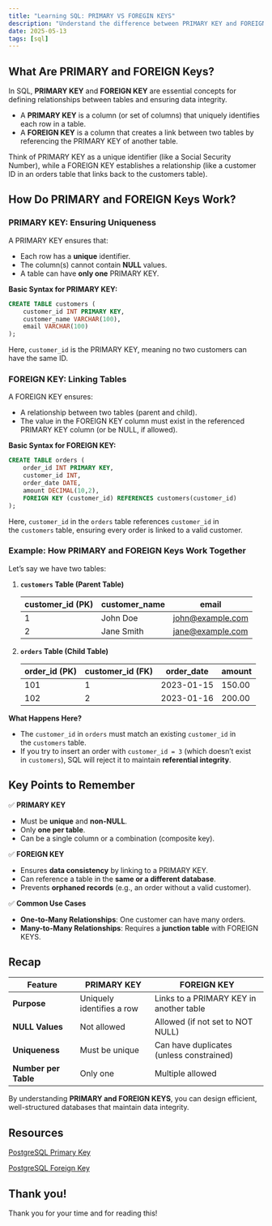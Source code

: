 ```yaml
---
title: "Learning SQL: PRIMARY VS FOREGIN KEYS"
description: "Understand the difference between PRIMARY KEY and FOREIGN KEY in SQL, how they enforce data integrity, and link database tables with practical examples."
date: 2025-05-13
tags: [sql]
---
```


## What Are PRIMARY and FOREIGN Keys?

In SQL, **PRIMARY KEY** and **FOREIGN KEY** are essential concepts for defining relationships between tables and ensuring data integrity.

- A **PRIMARY KEY** is a column (or set of columns) that uniquely identifies each row in a table.
- A **FOREIGN KEY** is a column that creates a link between two tables by referencing the PRIMARY KEY of another table.

Think of PRIMARY KEY as a unique identifier (like a Social Security Number), while a FOREIGN KEY establishes a relationship (like a customer ID in an orders table that links back to the customers table).

## How Do PRIMARY and FOREIGN Keys Work?

### PRIMARY KEY: Ensuring Uniqueness

A PRIMARY KEY ensures that:

- Each row has a **unique** identifier.
- The column(s) cannot contain **NULL** values.
- A table can have **only one** PRIMARY KEY.

**Basic Syntax for PRIMARY KEY:**

```sql
CREATE TABLE customers (
    customer_id INT PRIMARY KEY,
    customer_name VARCHAR(100),
    email VARCHAR(100)
);
```

Here, `customer_id` is the PRIMARY KEY, meaning no two customers can have the same ID.

### FOREIGN KEY: Linking Tables

A FOREIGN KEY ensures:

- A relationship between two tables (parent and child).
- The value in the FOREIGN KEY column must exist in the referenced PRIMARY KEY column (or be NULL, if allowed).

**Basic Syntax for FOREIGN KEY:**

```sql
CREATE TABLE orders (
    order_id INT PRIMARY KEY,
    customer_id INT,
    order_date DATE,
    amount DECIMAL(10,2),
    FOREIGN KEY (customer_id) REFERENCES customers(customer_id)
);
```

Here, `customer_id` in the `orders` table references `customer_id` in the `customers` table, ensuring every order is linked to a valid customer.

### Example: How PRIMARY and FOREIGN Keys Work Together

Let’s say we have two tables:

1. **`customers` Table (Parent Table)**
    
    
    | **customer_id (PK)** | **customer_name** | **email** |
    | --- | --- | --- |
    | 1 | John Doe | [john@example.com](https://mailto:john@example.com/) |
    | 2 | Jane Smith | [jane@example.com](https://mailto:jane@example.com/) |
2. **`orders` Table (Child Table)**
    
    
    | **order_id (PK)** | **customer_id (FK)** | **order_date** | **amount** |
    | --- | --- | --- | --- |
    | 101 | 1 | 2023-01-15 | 150.00 |
    | 102 | 2 | 2023-01-16 | 200.00 |

**What Happens Here?**

- The `customer_id` in `orders` must match an existing `customer_id` in the `customers` table.
- If you try to insert an order with `customer_id = 3` (which doesn’t exist in `customers`), SQL will reject it to maintain **referential integrity**.

## **Key Points to Remember**

✅ **PRIMARY KEY**

- Must be **unique** and **non-NULL**.
- Only **one per table**.
- Can be a single column or a combination (composite key).

✅ **FOREIGN KEY**

- Ensures **data consistency** by linking to a PRIMARY KEY.
- Can reference a table in the **same or a different database**.
- Prevents **orphaned records** (e.g., an order without a valid customer).

✅ **Common Use Cases**

- **One-to-Many Relationships**: One customer can have many orders.
- **Many-to-Many Relationships**: Requires a **junction table** with FOREIGN KEYS.

## Recap

| **Feature** | **PRIMARY KEY** | **FOREIGN KEY** |
| --- | --- | --- |
| **Purpose** | Uniquely identifies a row | Links to a PRIMARY KEY in another table |
| **NULL Values** | Not allowed | Allowed (if not set to NOT NULL) |
| **Uniqueness** | Must be unique | Can have duplicates (unless constrained) |
| **Number per Table** | Only one | Multiple allowed |

By understanding **PRIMARY and FOREIGN KEYS**, you can design efficient, well-structured databases that maintain data integrity.

## Resources

[PostgreSQL Primary Key](https://neon.tech/postgresql/postgresql-tutorial/postgresql-primary-key)

[PostgreSQL Foreign Key](https://neon.tech/postgresql/postgresql-tutorial/postgresql-foreign-key)

## Thank you!

Thank you for your time and for reading this!